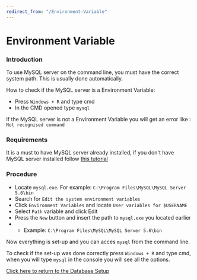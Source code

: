```yaml
---
redirect_from: "/Environment-Variable"
---
```


# Environment Variable

### Introduction
To use MySQL server on the command line, you must have the correct system path. This is usually done automatically.

How to check if the MySQL server is a Environment Variable:
* Press `Windows + R` and type cmd
* In the CMD opened type `mysql`

If the MySQL server is not a Environment Variable you will get an error like : `Not recognised command`

### Requirements
It is a must to have MySQL server already installed, if you don't have MySQL server installed follow [this tutorial](http://www.azerothcore.org/wiki/Requirements)

### Procedure

* Locate `mysql.exe`. For example: `C:\Program Files\MySQL\MySQL Server 5.6\bin`
* Search for `Edit the system environment variables`
* Click `Environment Variables` and locate `User variables for $USERNAME`
* Select `Path` variable and click Edit
* Press the `New` button and insert the path to `mysql.exe` you located earlier
* * Example: `C:\Program Files\MySQL\MySQL Server 5.6\bin`

Now everything is set-up and you can acces `mysql` from the command line.

To check if the set-up was done correctly press `Windows + R` and type cmd, when you will type `mysql` in the console you will see all the options.

[Click here to return to the Database Setup](http://www.azerothcore.org/wiki/Database-Setup)
